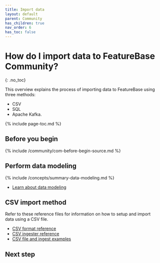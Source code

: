 ```yaml
---
title: Import data
layout: default
parent: Community
has_children: true
nav_order: 6
has_toc: false
---
```


# How do I import data to FeatureBase Community?
{: .no_toc}

This overview explains the process of importing data to FeatureBase using three methods:
* CSV
* SQL
* Apache Kafka.

{% include page-toc.md %}

## Before you begin

{% include /community/com-before-begin-source.md %}

## Perform data modeling

{% include /concepts/summary-data-modeling.md %}

* [Learn about data modeling](/docs/concepts/overview-data-modeling/)

## CSV import method

Refer to these reference files for information on how to setup and import data using a CSV file.

* [CSV format reference](/docs/community/com-ingest/com-datafile-ref-csv)
* [CSV ingester reference](/docs/community/com-ingest/com-ingest-ref-csv)
* [CSV file and ingest examples](/docs/community/com-ingest/com-ingest-example-csv)

<!-- Coming in next PR
## SQL import method

-->

<!-- Coming after SQL PR
## Kafka import method

-->
<!--
## Troubleshooting

You may experience unexpected consequences when importing data to FeatureBase.

Perform troubleshooting steps to resolve issues

NOTE FOR REVIEWER > This will form part of the work to create Data modeling docs.

* [Discrepancy between source and data records] -- ADAPT crime story
* [Reduce number of rows for time-stamped data] -- ADAPT crime story
-->
## Next step
<!-- Coming in future PR where I document these
* [Query data using SQL]
* [Query data using the Query builder]
-->
